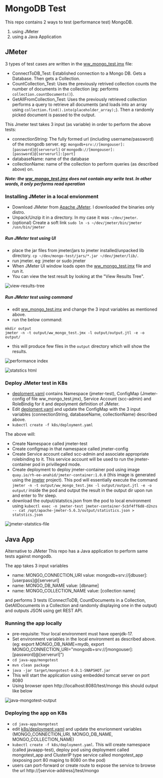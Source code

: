 # MongoDB Test

This repo contains 2 ways to test (performance test) MongoDB.
1. using JMeter
2. using a Java Application


## JMeter
3 types of test cases are written in the [ww_mongo_test.jmx](https://github.com/alinahid477/jmeter-tests/blob/main/jmeter/ww_mongo_test.jmx) file:
- ConnectToDB_Test: Established connection to a Mongo DB. Gets a Database. Then gets a Collection.
- CountCollection_Test: Uses the previously retrived collection counts the number of documents in the collection (eg: performs `collection.countDocuments()`).
- GetAllFromCollection_Test: Uses the previously retrieved collection performs a query to retrieve all documents (and loads into an array using `collection.find().into(placeholder_array);`). Then a randomly picked document is passed to the output.


This Jmeter test takes 3 input (as variable) in order to perform the above tests:

- connectionString: The fully formed url (including username/password) of the mongodb server. eg: `mongodb+srv://[mongouser]:[password]@[serverurl]` or `mongodb://[mongouser]:[password]@[serverurl]:[port]`
- databaseName: name of the database
- collectionName: name of the collection to perform queries (as described above) on.

***Note: the [ww_mongo_test.jmx](https://github.com/alinahid477/jmeter-tests/blob/main/jmeter/ww_mongo_test.jmx) does not contain any write test. In other words, it only performs read operation***


### Installing JMeter in a local envionment

- Download JMeter from [Apache JMeter](https://jmeter.apache.org/download_jmeter.cgi). I downloaded the binaries only distro.
- Unpack/Unzip it in a directory. In my case it was `~/dev/jmeter`.
- (optional) Create a soft link `sudo ln -s ~/dev/jmeter/bin/jmeter /usn/bin/jmeter`

##### Run JMeter test using UI
- place the jar files from jmeter/jars to jmeter installed/unpacked lib directory. `cp ~/dev/mongo-test/jars/*.jar ~/dev/jmeter/lib/`.
- run jmeter. eg: jmeter or sudo jmeter
- When JMeter UI window loads open the [ww_mongo_test.jmx](https://github.com/alinahid477/jmeter-tests/blob/main/jmeter/ww_mongo_test.jmx) file and run it.
- You can view the test result by looking at the "View Results Tree".

![view-results-tree](images/jmeter-view-results-tree.png)

##### Run JMeter test using command

- edit [ww_mongo_test.jmx](https://github.com/alinahid477/jmeter-tests/blob/main/jmeter/ww_mongo_test.jmx) and change the 3 input variables as mentioned above.
- run the below command:
```
mkdir output
jmeter -n -t output/ww_mongo_test.jmx -l output/output.jtl -e -o output/
```
- this will produce few files in the `output` directory which will show the results.

![performance index](images/jmeter-test-1.png)

![statstics html](images/jmeter-test-2.png)

### Deploy JMeter test in K8s

- [deploment.yaml](jmeter/k8s/deployment.yaml) contains Namespace (jmeter-test), ConfigMap (Jmeter-config of file ww_mongo_test.jmx), Service Account (scc-admin) and RoleBindig for it and depolyment definition of JMeter.
- Edit [deploment.yaml](jmeter/k8s/deployment.yaml) and update the ConfigMap with the 3 input variables (connectionString, databaseName, collectionName) described above.
- `kubectl create -f k8s/deployment.yaml`

The above will:
- Create Namespace called jmeter-test
- Create configmap in that namespace called jmeter-config
- Create Service account called scc-admin and associate appropriate rolebinding to it. This service account will be used to run the jmeter-container pod in privilleged mode.
- Create deployment to deploy jmeter-container pod using image `quay.io/rh-ee-anahid/jmeter-container:1.0.0` (this image is generated using the [jmeter](jmeter/) project). This pod will essentially execute the command `jmeter -n -t output/ww_mongo_test.jmx -l output/output.jtl -e -o output/` inside the pod and output the result in the output dir upon run and enter to 1hr sleep.
- download the output/statstics.json from the pod to local environment using `kubectl exec -n jmeter-test jmeter-container-5cbf4ff6d8-d2nzs -- cat /opt/apache-jmeter-5.6.3/output/statistics.json > statstics.json`

![jmeter-statstics-file](images/jmeter-statstics-json.png)


## Java App

Alternative to JMeter This repo has a Java application to perform same tests against mongodb.

The app takes 3 input variables
- name: MONGO_CONNECTION_URI
    value: mongodb+srv://[dbuser]:[userpass]@[serverurl]
- name: MONGO_DB_NAME
    value: [dbname]
- name: MONGO_COLLECTION_NAME
    value: [collection name]

and performs 3 tests (ConnectToDB, CountDocuments in a Collection, GetAllDocuments in a Collection and randomly displaying one in the output) and outputs JSON using get REST API.

### Running the app locally

- pre-requisite: Your local environment must have openjdk-17.
- Set environment variables in the local environment as described above. (eg: export MONGO_DB_NAME=mydb, export MONGO_CONNECTION_URI="mongodb+srv://[mongouser]:[password]@[serverurl]")
- `cd java-app/mongotest`
- `mvn clean package`
- `java -jar target/mongotest-0.0.1-SNAPSHOT.jar`
- This will start the application using embedded tomcat server on port 8080
- Using browser open http://localhost:8080/test/mongo this should output like below

![java-mongotest-output](images/java-mongotest-output.png)


### Deploying the app on K8s

- `cd java-app/mongotest`
- edit [k8s/deployment.yaml](java-app/mongotest/k8s/deployment.yaml) and update the envrionment variables (MONGO_CONNECTION_URI, MONGO_DB_NAME, MONGO_COLLECTION_NAME)
- `kubectl create -f k8s/deployment.yaml`. This will create namespace (called javaapp-test), deploy pod using deployment called mongotest_app and ClusterIP type service called mongotest_app (exposing port 80 maping to 8080 on the pod)
- users can port-forward or create route to expose the service to browse the url http://[service-address]/test/mongo